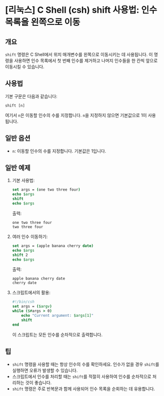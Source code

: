 # [리눅스] C Shell (csh) shift 사용법: 인수 목록을 왼쪽으로 이동

## 개요
`shift` 명령은 C Shell에서 위치 매개변수를 왼쪽으로 이동시키는 데 사용됩니다. 이 명령을 사용하면 인수 목록에서 첫 번째 인수를 제거하고 나머지 인수들을 한 칸씩 앞으로 이동시킬 수 있습니다.

## 사용법
기본 구문은 다음과 같습니다:

```
shift [n]
```

여기서 `n`은 이동할 인수의 수를 지정합니다. `n`을 지정하지 않으면 기본값으로 1이 사용됩니다.

## 일반 옵션
- `n`: 이동할 인수의 수를 지정합니다. 기본값은 1입니다.

## 일반 예제
1. 기본 사용법:
   ```csh
   set args = (one two three four)
   echo $args
   shift
   echo $args
   ```
   출력:
   ```
   one two three four
   two three four
   ```

2. 여러 인수 이동하기:
   ```csh
   set args = (apple banana cherry date)
   echo $args
   shift 2
   echo $args
   ```
   출력:
   ```
   apple banana cherry date
   cherry date
   ```

3. 스크립트에서의 활용:
   ```csh
   #!/bin/csh
   set args = ($argv)
   while ($#args > 0)
       echo "Current argument: $args[1]"
       shift
   end
   ```
   이 스크립트는 모든 인수를 순차적으로 출력합니다.

## 팁
- `shift` 명령을 사용할 때는 항상 인수의 수를 확인하세요. 인수가 없을 경우 `shift`를 실행하면 오류가 발생할 수 있습니다.
- 스크립트에서 인수를 처리할 때는 `shift`를 적절히 사용하여 인수를 순차적으로 처리하는 것이 좋습니다.
- `shift` 명령은 주로 반복문과 함께 사용되어 인수 목록을 순회하는 데 유용합니다.